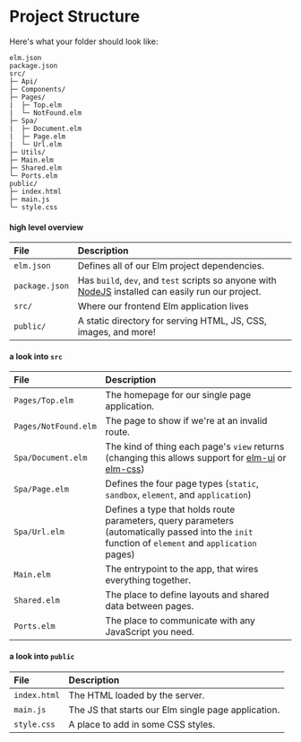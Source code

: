 # Project Structure

Here's what your folder should look like:

```
elm.json
package.json
src/
├─ Api/
├─ Components/
├─ Pages/
|  ├─ Top.elm
|  └─ NotFound.elm
├─ Spa/
|  ├─ Document.elm
|  ├─ Page.elm
|  └─ Url.elm
├─ Utils/
├─ Main.elm
├─ Shared.elm
└─ Ports.elm
public/
├─ index.html
├─ main.js
└─ style.css
```

#### high level overview

File | Description
:-- | :--
`elm.json` | Defines all of our Elm project dependencies.
`package.json` | Has `build`, `dev`, and `test` scripts so anyone with [NodeJS](https://nodejs.org) installed can easily run our project.
`src/` | Where our frontend Elm application lives
`public/` | A static directory for serving HTML, JS, CSS, images, and more!

#### a look into `src`

File | Description
:-- | :--
`Pages/Top.elm` | The homepage for our single page application.
`Pages/NotFound.elm` | The page to show if we're at an invalid route.
`Spa/Document.elm` | The kind of thing each page's `view` returns (changing this allows support for [elm-ui](https://github.com/mdgriffith/elm-ui) or [elm-css](https://github.com/rtfeldman/elm-css))
`Spa/Page.elm` | Defines the four page types (`static`, `sandbox`, `element`, and `application`)
`Spa/Url.elm` | Defines a type that holds route parameters, query parameters (automatically passed into the `init` function of `element` and `application` pages)
`Main.elm` | The entrypoint to the app, that wires everything together.
`Shared.elm` | The place to define layouts and shared data between pages.
`Ports.elm` | The place to communicate with any JavaScript you need.

#### a look into `public`

File | Description
:-- | :--
`index.html` | The HTML loaded by the server.
`main.js` | The JS that starts our Elm single page application.
`style.css` | A place to add in some CSS styles.
